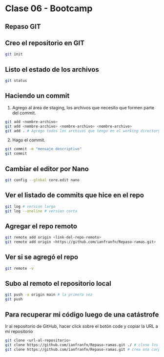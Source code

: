 # Clase 06 - Bootcamp

##  Repaso GIT 

##  Creo el repositorio en GIT

```sh
git init
```

## Listo el estado de los archivos 

```sh
git status
```

## Haciendo un commit

1. Agrego al área de staging, los archivos que necesito que formen parte del commit.

```sh
git add <nombre-archivo>
git add <nombre-archivo> <nombre-archivo> <nombre-archivo>
git add . # Agrego todos los archivos que tengo en el working directory.
```
2. Hago el commit.

```sh
git commit -m "mensaje descriptivo"
git commit 
```

## Cambiar el editor por Nano

```sh
git config --global core.edit nano
```

## Ver el listado de commits que hice en el repo

```sh
git log # version larga
git log --oneline # version corta
```

## Agregar el repo remoto

```sh
git remote add origin <link-del-repo-remoto>
git remote add origin <https://github.com/ianfranfn/Repaso-ramas.git>
```

## Ver si se agregó el repo

```sh
git remote -v
```

## Subo al remoto el repositorio local

```sh
git push -u origin main # la primera vez
git push 
```

## Para recuperar mi código luego de una catástrofe
Ir al repositorio de GitHub, hacer click sobre el botón code y copiar la URL a mi repositorio

```sh
git clone <url-al-repositorio>
git clone https://github.com/ianfranfn/Repaso-ramas.git ./ # clona los archivos en el directorio actual
git clone https://github.com/ianfranfn/Repaso-ramas.git # crea una carpeta (repaso-ramas) y clona el repositorio remoto al local
```